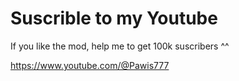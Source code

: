 # Suscrible to my Youtube

If you like the mod, help me to get 100k suscribers ^^

https://www.youtube.com/@Pawis777
